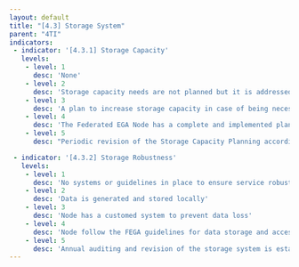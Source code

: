```yaml
---
layout: default
title: "[4.3] Storage System"
parent: "4TI"
indicators:
 - indicator: '[4.3.1] Storage Capacity'
   levels:
    - level: 1
      desc: 'None'
    - level: 2
      desc: 'Storage capacity needs are not planned but it is addressed ad hoc if the node has no more storage to provide'
    - level: 3  
      desc: 'A plan to increase storage capacity in case of being necessary is drafted considering the policies by the hosting institution'
    - level: 4
      desc: 'The Federated EGA Node has a complete and implemented plan to increase its capacity when required'
    - level: 5
      desc: "Periodic revision of the Storage Capacity Planning according to utilization KPI's of the Federated EGA Node updating it whenever necessary"

 - indicator: '[4.3.2] Storage Robustness'
   levels:
    - level: 1
      desc: 'No systems or guidelines in place to ensure service robustness'
    - level: 2
      desc: 'Data is generated and stored locally'
    - level: 3  
      desc: 'Node has a customed system to prevent data loss'
    - level: 4
      desc: 'Node follow the FEGA guidelines for data storage and access to avoid data loss'
    - level: 5
      desc: 'Annual auditing and revision of the storage system is established to garantee the alignment with the FEGA guidelines for data storage'
---
```

